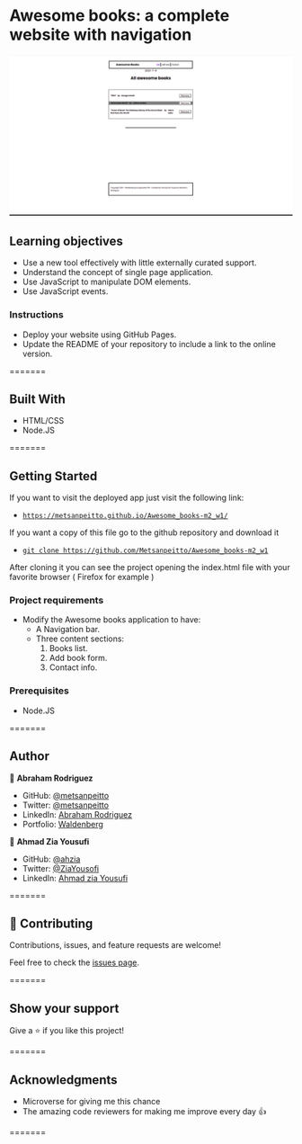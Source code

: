 # Awesome books: a complete website with navigation

![Alt text](images/screenshot.png?raw=true 'Screenshot')
## Learning objectives

- Use a new tool effectively with little externally curated support.
- Understand the concept of single page application.
- Use JavaScript to manipulate DOM elements.
- Use JavaScript events.

### Instructions

- Deploy your website using GitHub Pages.
- Update the README of your repository to include a link to the online version.

=======

## Built With

- HTML/CSS
- Node.JS

=======

## Getting Started

If you want to visit the deployed app just visit the following link:

- [`https://metsanpeitto.github.io/Awesome_books-m2_w1/`](https://metsanpeitto.github.io/Awesome_books-m2_w1/)

If you want a copy of this file go to the github repository and download it

- [`git clone https://github.com/Metsanpeitto/Awesome_books-m2_w1`](https://github.com/Metsanpeitto/Awesome_books-m2_w1)

After cloning it you can see the project opening the index.html file with your favorite browser ( Firefox for example )


### Project requirements

- Modify the Awesome books application to have:
  - A Navigation bar.
  - Three content sections:
    1. Books list.
    2. Add book form.
    3. Contact info.


### Prerequisites

- Node.JS

=======

## Author

👤 **Abraham Rodriguez**

- GitHub: [@metsanpeitto](https://github.com/Metsanpeitto)
- Twitter: [@metsanpeitto](https://twitter.com/home)
- LinkedIn: [Abraham Rodriguez](https://www.linkedin.com/in/abraham-rodriguez-3283a319a/)
- Portfolio: [Waldenberg](https://portfolio.waldenberginc.com)

👤 **Ahmad Zia Yousufi**

- GitHub: [@ahzia](https://github.com/ahzia)
- Twitter: [@ZiaYousofi](https://twitter.com/ZiaYousofi)
- LinkedIn: [Ahmad zia Yousufi](https://www.linkedin.com/in/ah-ziayosfi)

=======

## 🤝 Contributing

Contributions, issues, and feature requests are welcome!

Feel free to check the [issues page](../../issues/).

=======

## Show your support

Give a ⭐️ if you like this project!

=======

## Acknowledgments

- Microverse for giving me this chance
- The amazing code reviewers for making me improve every day :thumbsup:

=======
